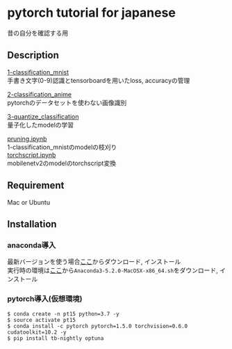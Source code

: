 pytorch tutorial for japanese
====

昔の自分を確認する用

## Description
[1-classification_mnist](https://github.com/chatflip/tutorial_pytorch_japanese/tree/master/1-classification_mnist)  
手書き文字(0-9)認識とtensorboardを用いたloss, accuracyの管理  

[2-classification_anime](https://github.com/chatflip/tutorial_pytorch_japanese/tree/master/2-classification_anime)  
pytorchのデータセットを使わない画像識別  

[3-quantize_classification](https://github.com/chatflip/tutorial_pytorch_japanese/tree/master/3-quantize_classification)  
量子化したmodelの学習  

[pruning.ipynb](https://github.com/chatflip/tutorial_pytorch_japanese/blob/master/notebook/pruning.ipynb)  
1-classification_mnistのmodelの枝刈り  
[torchscript.ipynb](https://github.com/chatflip/tutorial_pytorch_japanese/blob/master/notebook/torchscript.ipynb)  
mobilenetv2のmodelのtorchscript変換  

## Requirement
Mac or Ubuntu

## Installation
### anaconda導入
最新バージョンを使う場合[ここ](https://www.anaconda.com/distribution/)からダウンロード, インストール  
実行時の環境は[ここ](https://repo.continuum.io/archive/)から```Anaconda3-5.2.0-MacOSX-x86_64.sh```をダウンロード, インストール

### pytorch導入(仮想環境)
```
$ conda create -n pt15 python=3.7 -y
$ source activate pt15
$ conda install -c pytorch pytorch=1.5.0 torchvision=0.6.0 cudatoolkit=10.2 -y
$ pip install tb-nightly optuna
```
